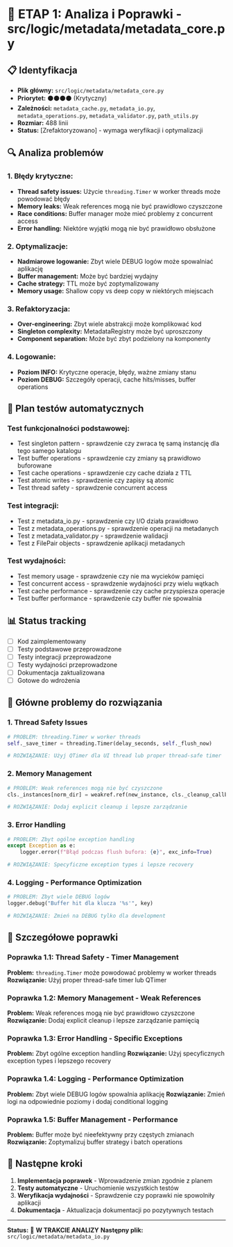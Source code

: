 # 🔧 ETAP 1: Analiza i Poprawki - src/logic/metadata/metadata_core.py

## 📋 Identyfikacja

- **Plik główny:** `src/logic/metadata/metadata_core.py`
- **Priorytet:** ⚫⚫⚫⚫ (Krytyczny)
- **Zależności:** `metadata_cache.py`, `metadata_io.py`, `metadata_operations.py`, `metadata_validator.py`, `path_utils.py`
- **Rozmiar:** 488 linii
- **Status:** [Zrefaktoryzowano] - wymaga weryfikacji i optymalizacji

## 🔍 Analiza problemów

### 1. **Błędy krytyczne:**

- **Thread safety issues:** Użycie `threading.Timer` w worker threads może powodować błędy
- **Memory leaks:** Weak references mogą nie być prawidłowo czyszczone
- **Race conditions:** Buffer manager może mieć problemy z concurrent access
- **Error handling:** Niektóre wyjątki mogą nie być prawidłowo obsłużone

### 2. **Optymalizacje:**

- **Nadmiarowe logowanie:** Zbyt wiele DEBUG logów może spowalniać aplikację
- **Buffer management:** Może być bardziej wydajny
- **Cache strategy:** TTL może być zoptymalizowany
- **Memory usage:** Shallow copy vs deep copy w niektórych miejscach

### 3. **Refaktoryzacja:**

- **Over-engineering:** Zbyt wiele abstrakcji może komplikować kod
- **Singleton complexity:** MetadataRegistry może być uproszczony
- **Component separation:** Może być zbyt podzielony na komponenty

### 4. **Logowanie:**

- **Poziom INFO:** Krytyczne operacje, błędy, ważne zmiany stanu
- **Poziom DEBUG:** Szczegóły operacji, cache hits/misses, buffer operations

## 🧪 Plan testów automatycznych

### **Test funkcjonalności podstawowej:**

- Test singleton pattern - sprawdzenie czy zwraca tę samą instancję dla tego samego katalogu
- Test buffer operations - sprawdzenie czy zmiany są prawidłowo buforowane
- Test cache operations - sprawdzenie czy cache działa z TTL
- Test atomic writes - sprawdzenie czy zapisy są atomic
- Test thread safety - sprawdzenie concurrent access

### **Test integracji:**

- Test z metadata_io.py - sprawdzenie czy I/O działa prawidłowo
- Test z metadata_operations.py - sprawdzenie operacji na metadanych
- Test z metadata_validator.py - sprawdzenie walidacji
- Test z FilePair objects - sprawdzenie aplikacji metadanych

### **Test wydajności:**

- Test memory usage - sprawdzenie czy nie ma wycieków pamięci
- Test concurrent access - sprawdzenie wydajności przy wielu wątkach
- Test cache performance - sprawdzenie czy cache przyspiesza operacje
- Test buffer performance - sprawdzenie czy buffer nie spowalnia

## 📊 Status tracking

- [ ] Kod zaimplementowany
- [ ] Testy podstawowe przeprowadzone
- [ ] Testy integracji przeprowadzone
- [ ] Testy wydajności przeprowadzone
- [ ] Dokumentacja zaktualizowana
- [ ] Gotowe do wdrożenia

## 🎯 Główne problemy do rozwiązania

### 1. **Thread Safety Issues**

```python
# PROBLEM: threading.Timer w worker threads
self._save_timer = threading.Timer(delay_seconds, self._flush_now)

# ROZWIĄZANIE: Użyj QTimer dla UI thread lub proper thread-safe timer
```

### 2. **Memory Management**

```python
# PROBLEM: Weak references mogą nie być czyszczone
cls._instances[norm_dir] = weakref.ref(new_instance, cls._cleanup_callback)

# ROZWIĄZANIE: Dodaj explicit cleanup i lepsze zarządzanie
```

### 3. **Error Handling**

```python
# PROBLEM: Zbyt ogólne exception handling
except Exception as e:
    logger.error(f"Błąd podczas flush bufora: {e}", exc_info=True)

# ROZWIĄZANIE: Specyficzne exception types i lepsze recovery
```

### 4. **Logging - Performance Optimization**

```python
# PROBLEM: Zbyt wiele DEBUG logów
logger.debug("Buffer hit dla klucza '%s'", key)

# ROZWIĄZANIE: Zmień na DEBUG tylko dla development
```

## 📝 Szczegółowe poprawki

### Poprawka 1.1: Thread Safety - Timer Management

**Problem:** `threading.Timer` może powodować problemy w worker threads
**Rozwiązanie:** Użyj proper thread-safe timer lub QTimer

### Poprawka 1.2: Memory Management - Weak References

**Problem:** Weak references mogą nie być prawidłowo czyszczone
**Rozwiązanie:** Dodaj explicit cleanup i lepsze zarządzanie pamięcią

### Poprawka 1.3: Error Handling - Specific Exceptions

**Problem:** Zbyt ogólne exception handling
**Rozwiązanie:** Użyj specyficznych exception types i lepszego recovery

### Poprawka 1.4: Logging - Performance Optimization

**Problem:** Zbyt wiele DEBUG logów spowalnia aplikację
**Rozwiązanie:** Zmień logi na odpowiednie poziomy i dodaj conditional logging

### Poprawka 1.5: Buffer Management - Performance

**Problem:** Buffer może być nieefektywny przy częstych zmianach
**Rozwiązanie:** Zoptymalizuj buffer strategy i batch operations

## 🚀 Następne kroki

1. **Implementacja poprawek** - Wprowadzenie zmian zgodnie z planem
2. **Testy automatyczne** - Uruchomienie wszystkich testów
3. **Weryfikacja wydajności** - Sprawdzenie czy poprawki nie spowolniły aplikacji
4. **Dokumentacja** - Aktualizacja dokumentacji po pozytywnych testach

---

**Status:** 🔄 **W TRAKCIE ANALIZY**
**Następny plik:** `src/logic/metadata/metadata_io.py`
